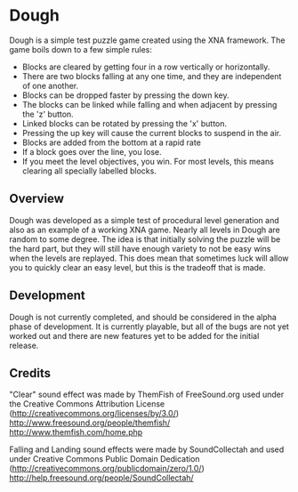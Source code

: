 Dough
=====

Dough is a simple test puzzle game created using the XNA framework.  The game boils down to a few simple rules:
+  Blocks are cleared by getting four in a row vertically or horizontally.
+  There are two blocks falling at any one time, and they are independent of one another.
+  Blocks can be dropped faster by pressing the down key.
+  The blocks can be linked while falling and when adjacent by pressing the 'z' button.
+  Linked blocks can be rotated by pressing the 'x' button.
+  Pressing the up key will cause the current blocks to suspend in the air.
+  Blocks are added from the bottom at a rapid rate
+  If a block goes over the line, you lose.
+  If you meet the level objectives, you win.  For most levels, this means clearing all specially labelled blocks.

Overview
--------
Dough was developed as a simple test of procedural level generation and also as an example of a working XNA game.  Nearly all levels in Dough are random to some degree. The idea is that initially solving the puzzle will be the hard part, but they will still have enough variety to not be easy wins when the levels are replayed.  This does mean that sometimes luck will allow you to quickly clear an easy level, but this is the tradeoff that is made.

Development
-----------
Dough is not currently completed, and should be considered in the alpha phase of development.  It is currently playable, but all of the bugs are not yet worked out and there are new features yet to be added for the initial release.

Credits
-------
"Clear" sound effect was made by ThemFish of FreeSound.org used under the Creative Commons Attribution License (http://creativecommons.org/licenses/by/3.0/)
http://www.freesound.org/people/themfish/
http://www.themfish.com/home.php

Falling and Landing sound effects were made by SoundCollectah and used under Creative Commons Public Domain Dedication (http://creativecommons.org/publicdomain/zero/1.0/)
http://help.freesound.org/people/SoundCollectah/